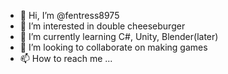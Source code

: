 - 👋 Hi, I’m @fentress8975
- 👀 I’m interested in double cheeseburger
- 🌱 I’m currently learning C#, Unity, Blender(later)
- 💞️ I’m looking to collaborate on making games
- 📫 How to reach me ...

<!---
fentress8975/fentress8975 is a ✨ special ✨ repository because its `README.md` (this file) appears on your GitHub profile.
You can click the Preview link to take a look at your changes.
--->
